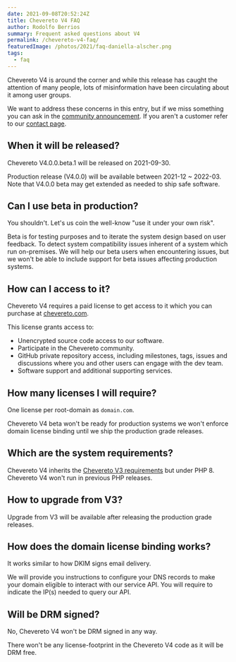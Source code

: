 ```yaml
---
date: 2021-09-08T20:52:24Z
title: Chevereto V4 FAQ
author: Rodolfo Berrios
summary: Frequent asked questions about V4
permalink: /chevereto-v4-faq/
featuredImage: /photos/2021/faq-daniella-alscher.png
tags:
  - faq
---
```

Chevereto V4 is around the corner and while this release has caught the attention of many people, lots of misinformation have been circulating about it among user groups.

We want to address these concerns in this entry, but if we miss something you can ask in the [community announcement](https://chevereto.com/community/threads/chevereto-v4-faq.13752/). If you aren't a customer refer to our [contact page](https://chevereto.com/contact).

## When it will be released?

Chevereto V4.0.0.beta.1 will be released on 2021-09-30.

Production release (V4.0.0) will be available between 2021-12 ~ 2022-03. Note that V4.0.0 beta may get extended as needed to ship safe software.

## Can I use beta in production?

You shouldn't. Let's us coin the well-know "use it under your own risk".

Beta is for testing purposes and to iterate the system design based on user feedback. To detect system compatibility issues inherent of a system which run on-premises. We will help our beta users when encountering issues, but we won't be able to include support for beta issues affecting production systems.

## How can I access to it?

Chevereto V4 requires a paid license to get access to it which you can purchase at [chevereto.com](https://chevereto.com).

This license grants access to:

* Unencrypted source code access to our software.
* Participate in the Chevereto community.
* GitHub private repository access, including milestones, tags, issues and discussions where you and other users can engage with the dev team.
* Software support and additional supporting services.

## How many licenses I will require?

One license per root-domain as `domain.com`.

Chevereto V4 beta won't be ready for production systems we won't enforce domain license binding until we ship the production grade releases.

## Which are the system requirements?

Chevereto V4 inherits the [Chevereto V3 requirements](https://v3-docs.chevereto.com/setup/server/requirements.html) but under PHP 8. Chevereto V4 won't run in previous PHP releases.

## How to upgrade from V3?

Upgrade from V3 will be available after releasing the production grade releases.

## How does the domain license binding works?

It works similar to how DKIM signs email delivery.

We will provide you instructions to configure your DNS records to make your domain eligible to interact with our service API. You will require to indicate the IP(s) needed to query our API.

## Will be DRM signed?

No, Chevereto V4 won't be DRM signed in any way.

There won't be any license-footprint in the Chevereto V4 code as it will be DRM free.
